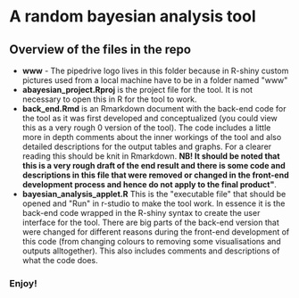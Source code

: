 # A random bayesian analysis tool

## Overview of the files in the repo

- **www** - The pipedrive logo lives in this folder because in R-shiny custom pictures used from a local machine have to be in a folder named "www"
- **abayesian_project.Rproj** is the project file for the tool. It is not necessary to open this in R for the tool to work.
- **back_end.Rmd** is an Rmarkdown document with the back-end code for the tool as it was first developed and conceptualized (you could view this as a very rough 0 version of the tool). The code includes a little more in depth comments about the inner workings of the tool and also detailed descriptions for the output tables and graphs. For a clearer reading this should be knit in Rmarkdown. **NB! It should be noted that this is a very rough draft of the end result and there is some code and descriptions in this file that were removed or changed in the front-end development process and hence do not apply to the final product"**. 
- **bayesian_analysis_applet.R** This is the "executable file" that should be opened and "Run" in r-studio to make the tool work. In essence it is the back-end code wrapped in the R-shiny syntax to create the user interface for the tool. There are big parts of the back-end version that were changed for different reasons during the front-end development of this code (from changing colours to removing some visualisations and outputs alltogether). This also includes comments and descriptions of what the code does.

### Enjoy!

